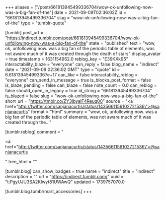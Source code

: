 +++
aliases = ["/post/661813945499336704/wow-ok-unfollowing-now-was-a-big-fan-of-the"]
date = 2021-09-09T02:36:02Z
id = "661813945499336704"
slug = "wow-ok-unfollowing-now-was-a-big-fan-of-the"
type = "tumblr-quote"

[tumblr]
post_url = "https://indirect.tumblr.com/post/661813945499336704/wow-ok-unfollowing-now-was-a-big-fan-of-the"
state = "published"
text = "wow, ok, unfollowing now. was a big fan of the periodic table of elements, was not aware much of it was created through the death of stars"
display_avatar = true
timestamp = 1631154962.0
reblog_key = "E39KXk95"
interactability_blaze = "everyone"
can_reply = false
blog_name = "indirect"
date = "2021-09-09 02:36:02 GMT"
type = "quote"
id = 6.618139454993367e+17
can_like = false
interactability_reblog = "everyone"
can_send_in_message = true
is_blocks_post_format = false
is_blaze_pending = false
can_blaze = false
note_count = 0.0
can_reblog = false
should_open_in_legacy = true
id_string = "661813945499336704"
is_blazed = false
slug = "wow-ok-unfollowing-now-was-a-big-fan-of-the"
short_url = "https://tmblr.co/ZY3jbyalF4Reuq00"
source = "<a href=\"http://twitter.com/sanjanacurtis/status/1435661156102721536\">@sanjanacurtis</a>"
format = "html"
summary = "wow, ok, unfollowing now. was a big fan of the periodic table of elements, was not aware much of it was created through the..."

[tumblr.reblog]
comment = "<p><a href=\"http://twitter.com/sanjanacurtis/status/1435661156102721536\">@sanjanacurtis</a></p>"
tree_html = ""

[tumblr.blog]
can_show_badges = true
name = "indirect"
title = "indirect"
description = ""
url = "https://indirect.tumblr.com/"
uuid = "t:PgyUJU3SA2Klwyt81UWAwQ"
updated = 1739757070.0

[tumblr.blog.tumblrmart_accessories]
+++
